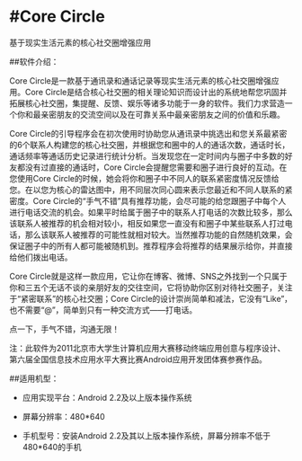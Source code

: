 #Core Circle
==========

基于现实生活元素的核心社交圈增强应用

##软件介绍：

Core Circle是一款基于通讯录和通话记录等现实生活元素的核心社交圈增强应用。Core Circle是结合核心社交圈的相关理论知识而设计出的系统地帮您巩固并拓展核心社交圈，集提醒、反馈、娱乐等诸多功能于一身的软件。我们力求营造一个你和最亲密朋友的交流空间以及在可靠关系中最亲密朋友之间的价值和乐趣。

Core Circle的引导程序会在初次使用时协助您从通讯录中挑选出和您关系最紧密的6个联系人构建您的核心社交圈，并根据您和圈中的人的通话次数，通话时长，通话频率等通话历史记录进行统计分析。当发现您在一定时间内与圈子中多数的好友都没有过直接的通话时，Core Circle会提醒您需要和圈子进行良好的互动。在您使用Core Circle的时候，她会将你和圈子中不同人的联系紧密度情况反馈给您。在以您为核心的雷达图中，用不同层次同心圆来表示您最近和不同人联系的紧密度。Core Circle的“手气不错”具有推荐功能，会尽可能的给您跟圈子中每个人进行电话交流的机会。如果平时给属于圈子中的联系人打电话的次数比较多，那么该联系人被推荐的机会相对较小，相反如果您一直没有和圈子中某些联系人打过电话，那么该联系人被推荐的可能性就相对较大。当然推荐功能的自然随机效果，会保证圈子中的所有人都可能被随机到。推荐程序会将推荐的结果展示给你，并直接给他们拨出电话。

Core Circle就是这样一款应用，它让你在博客、微博、SNS之外找到一个只属于你和三五个无话不谈的亲朋好友的交往空间，它将协助你区别对待社交圈子，关注于“紧密联系”的核心社交圈；Core Circle的设计崇尚简单和减法，它没有“Like”，也不需要“@”，简单到只有一种交流方式——打电话。

点一下，手气不错，沟通无限！

注：此软件为2011北京市大学生计算机应用大赛移动终端应用创意与程序设计、第六届全国信息技术应用水平大赛比赛Android应用开发团体赛参赛作品。

##适用机型：

+ 应用实现平台：Android 2.2及以上版本操作系统

+ 屏幕分辨率：480*640

+ 手机型号：安装Android 2.2及其以上版本操作系统，屏幕分辨率不低于480*640的手机


